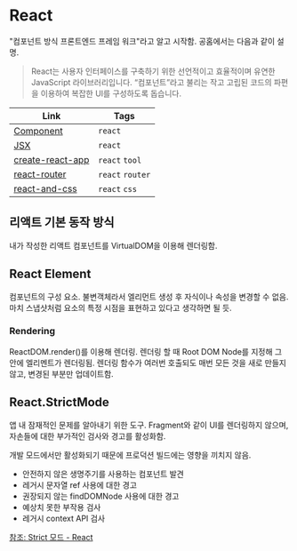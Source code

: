 # React

"컴포넌트 방식 프론트엔드 프레임 워크"라고 알고 시작함. 공홈에서는 다음과 같이 설명.

> React는 사용자 인터페이스를 구축하기 위한 선언적이고 효율적이며 유연한 JavaScript 라이브러리입니다. “컴포넌트”라고 불리는 작고 고립된 코드의 파편을 이용하여 복잡한 UI를 구성하도록 돕습니다.

| Link                                    | Tags             |
| --------------------------------------- | ---------------- |
| [Component](Component.md)               | `react`          |
| [JSX](JSX.md)                           | `react`          |
| [create-react-app](create-react-app.md) | `react` `tool`   |
| [react-router](react-router.md)         | `react` `router` |
| [react-and-css](react-and-css.md)       | `react` `css`    |

## 리액트 기본 동작 방식

내가 작성한 리액트 컴포넌트를 VirtualDOM을 이용해 렌더링함.

## React Element

컴포넌트의 구성 요소. 불변객체라서 엘리먼트 생성 후 자식이나 속성을 변경할 수 없음. 마치 스냅샷처럼 요소의 특정 시점을 표현하고 있다고 생각하면 될 듯.

### Rendering

ReactDOM.render()를 이용해 렌더링. 렌더링 할 때 Root DOM Node를 지정해 그 안에 엘리멘트가 렌더링됨. 렌더링 함수가 여러번 호출되도 매번 모든 것을 새로 만들지 않고, 변경된 부분만 업데이트함.

## React.StrictMode

앱 내 잠재적인 문제를 알아내기 위한 도구. Fragment와 같이 UI를 렌더링하지 않으며, 자손들에 대한 부가적인 검사와 경고를 활성화함.

개발 모드에서만 활성화되기 때문에 프로덕션 빌드에는 영향을 끼치지 않음.

- 안전하지 않은 생명주기를 사용하는 컴포넌트 발견
- 레거시 문자열 ref 사용에 대한 경고
- 권장되지 않는 findDOMNode 사용에 대한 경고
- 예상치 못한 부작용 검사
- 레거시 context API 검사

[참조: Strict 모드 - React](https://ko.reactjs.org/docs/strict-mode.html)
